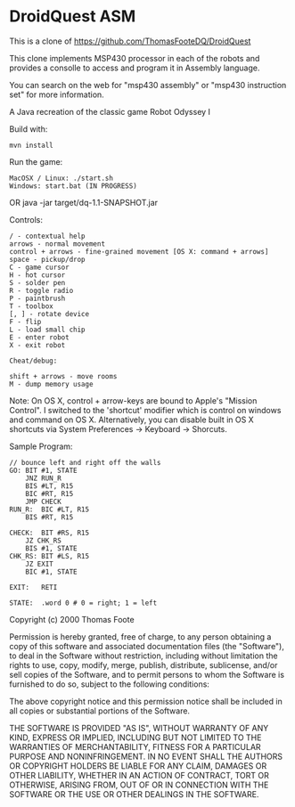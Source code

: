 DroidQuest ASM
==========

This is a clone of https://github.com/ThomasFooteDQ/DroidQuest

This clone implements MSP430 processor in each of the robots and provides a consolle to access and program it in Assembly language.

You can search on the web for "msp430 assembly" or "msp430 instruction set" for more information.

A Java recreation of the classic game Robot Odyssey I

Build with:

    mvn install

Run the game:

    MacOSX / Linux: ./start.sh
    Windows: start.bat (IN PROGRESS)
OR
    java -jar target/dq-1.1-SNAPSHOT.jar

Controls:

    / - contextual help
    arrows - normal movement
    control + arrows - fine-grained movement [OS X: command + arrows]
    space - pickup/drop
    C - game cursor
    H - hot cursor
    S - solder pen
    R - toggle radio
    P - paintbrush
    T - toolbox
    [, ] - rotate device
    F - flip
    L - load small chip
    E - enter robot
    X - exit robot

    Cheat/debug:

    shift + arrows - move rooms
    M - dump memory usage

Note: On OS X, control + arrow-keys are bound to Apple's "Mission Control".  I switched to the 'shortcut' modifier which is control on windows and command on OS X.  Alternatively, you can disable
built in OS X shortcuts via System Preferences -> Keyboard -> Shorcuts.

Sample Program:

	// bounce left and right off the walls
	GO:	BIT #1, STATE
		JNZ RUN_R
		BIS #LT, R15
		BIC #RT, R15
		JMP CHECK
	RUN_R:	BIC #LT, R15
		BIS #RT, R15

	CHECK:	BIT #RS, R15
		JZ CHK_RS
		BIS #1, STATE
	CHK_RS:	BIT #LS, R15
		JZ EXIT
		BIC #1, STATE

	EXIT:	RETI

	STATE:	.word 0	# 0 = right; 1 = left


Copyright (c) 2000 Thomas Foote

Permission is hereby granted, free of charge, to any person obtaining
a copy of this software and associated documentation files (the
"Software"), to deal in the Software without restriction, including
without limitation the rights to use, copy, modify, merge, publish,
distribute, sublicense, and/or sell copies of the Software, and to
permit persons to whom the Software is furnished to do so, subject to
the following conditions:

The above copyright notice and this permission notice shall be
included in all copies or substantial portions of the Software.

THE SOFTWARE IS PROVIDED "AS IS", WITHOUT WARRANTY OF ANY KIND,
EXPRESS OR IMPLIED, INCLUDING BUT NOT LIMITED TO THE WARRANTIES OF
MERCHANTABILITY, FITNESS FOR A PARTICULAR PURPOSE AND
NONINFRINGEMENT. IN NO EVENT SHALL THE AUTHORS OR COPYRIGHT HOLDERS BE
LIABLE FOR ANY CLAIM, DAMAGES OR OTHER LIABILITY, WHETHER IN AN ACTION
OF CONTRACT, TORT OR OTHERWISE, ARISING FROM, OUT OF OR IN CONNECTION
WITH THE SOFTWARE OR THE USE OR OTHER DEALINGS IN THE SOFTWARE.
